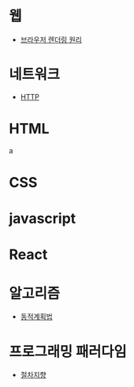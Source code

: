 # 웹
+ [브라우저 렌더링 원리](https://velog.io/@parksangsoo/%EB%B8%8C%EB%9D%BC%EC%9A%B0%EC%A0%80-%EB%A0%8C%EB%8D%94%EB%A7%81-%EC%9B%90%EB%A6%AC)
# 네트워크
+ [HTTP](https://velog.io/@parksangsoo/HTTP)

# HTML
a
# CSS

# javascript

# React

# 알고리즘
+ [동적계획법](https://velog.io/@parksangsoo/%EB%8F%99%EC%A0%81%EA%B3%84%ED%9A%8D%EB%B2%95)

# 프로그래밍 패러다임
+ [절차지향](https://velog.io/@parksangsoo/%EC%A0%88%EC%B0%A8%EC%A7%80%ED%96%A5-%ED%94%84%EB%A1%9C%EA%B7%B8%EB%9E%98%EB%B0%8D)
